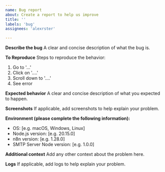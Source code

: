 ```yaml
---
name: Bug report
about: Create a report to help us improve
title: ''
labels: 'bug'
assignees: 'alexrster'

---
```


**Describe the bug**
A clear and concise description of what the bug is.

**To Reproduce**
Steps to reproduce the behavior:
1. Go to '...'
2. Click on '....'
3. Scroll down to '....'
4. See error

**Expected behavior**
A clear and concise description of what you expected to happen.

**Screenshots**
If applicable, add screenshots to help explain your problem.

**Environment (please complete the following information):**
 - OS: [e.g. macOS, Windows, Linux]
 - Node.js version: [e.g. 20.15.0]
 - n8n version: [e.g. 1.28.0]
 - SMTP Server Node version: [e.g. 1.0.0]

**Additional context**
Add any other context about the problem here.

**Logs**
If applicable, add logs to help explain your problem. 
